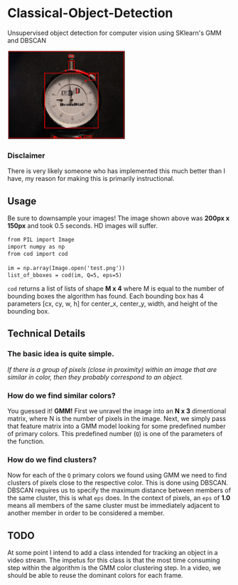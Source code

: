 # Classical-Object-Detection
Unsupervised object detection for computer vision using SKlearn's GMM and DBSCAN


<img src='Examples/output.png' height=200px>

### Disclaimer
There is very likely someone who has implemented this much better than I have, my reason for making this is primarily instructional.


## Usage
Be sure to downsample your images! The image shown above was __200px x 150px__ and took 0.5 seconds. HD images will suffer.

```
from PIL import Image
import numpy as np
from cod import cod

im = np.array(Image.open('test.png'))
list_of_bboxes = cod(im, Q=5, eps=5)
```

`cod` returns a list of lists of shape __M x 4__ where M is equal to the number of bounding boxes the algorithm has found. Each bounding box has 4 parameters [cx, cy, w, h] for center_x, center_y, width, and height of the bounding box.


## Technical Details

### The basic idea is quite simple. 
_If there is a group of pixels (close in proximity) within an image that are similar in color, then they probably correspond to an object._

### How do we find similar colors?

You guessed it! __GMM!__ First we unravel the image into an __N x 3__ dimentional matrix, where N is the number of pixels in the image. Next, we simply pass that feature matrix into a GMM model looking for some predefined number of primary colors. This predefined number (`Q`) is one of the parameters of the function.

### How do we find clusters?

Now for each of the `Q` primary colors we found using GMM we need to find clusters of pixels close to the respective color. This is done using DBSCAN. DBSCAN requires us to specify the maximum distance between members of the same cluster, this is what `eps` does. In the context of pixels, an `eps` of __1.0__ means all members of the same cluster must be immediately adjacent to another member in order to be considered a member.

## TODO

At some point I intend to add a class intended for tracking an object in a video stream. The impetus for this class is that the most time consuming step within the algorithm is the GMM color clustering step. In a video, we should be able to reuse the dominant colors for each frame.
